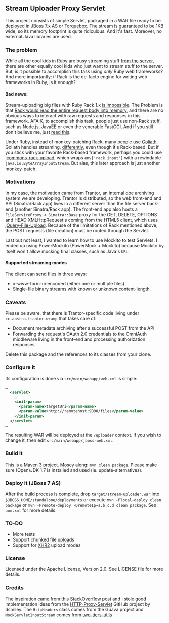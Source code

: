 Stream Uploader Proxy Servlet
-----------------------------
This project consists of simple Servlet, packaged in a WAR file ready to be deployed in JBoss 7.x AS or
[Torquebox](http://torquebox.org/documentation/). The stream is guaranteed to be 1KB wide, so its memory footprint is
quite ridiculous. And it's fast. Moreover, no external Java libraries are used.

### The problem
While all the cool kids in Ruby are busy streaming stuff
[from the server](http://www.intridea.com/blog/2012/5/24/building-streaming-rest-apis-with-ruby), there are other equally
cool kids who just want to stream stuff *to* the server. But, is it possible to accomplish this task using *only* Ruby web frameworks?
 And more importantly: if Rack is the de-facto engine for writing web frameworks in Ruby, is it enough?

#### Bad news:
Stream-uploading big files with Ruby Rack 1.x [is impossible](https://groups.google.com/forum/?fromgroups=#!topic/rack-devel/T5YE-aFzSIQ).
The Problem is that [Rack would read the entire request body into memory](http://stackoverflow.com/questions/3027564), and there
are no obvious ways to interact with raw requests and responses in this framework. AFAIK, to accomplish this task, people
just use non-Rack stuff, such as Node.js, JavaEE or even the venerable FastCGI. And if you still don't believe me, just
[read this](http://blog.plataformatec.com.br/2012/06/why-your-web-framework-should-not-adopt-rack-api/).

Under Ruby, instead of monkey-patching Rack, many people use [Goliath](https://github.com/postrank-labs/goliath). Goliath handles streaming,
[differently](https://github.com/postrank-labs/goliath/wiki/Streaming), even though it's Rack-based. But if you stick with your favorite
Rack-based framework, perhaps you could use [jcommons-rack-upload](https://github.com/cowboyd/jcommons-rack-upload), which
wraps `env['rack.input']` with a rewindable `java.io.ByteArrayInputStream`. But alas, this later approach is just another monkey-patch.

### Motivations
In my case, the motivation came from Trantor, an internal doc archiving system we are developing. Trantor is distributed,
so the web front-end and API (Sinatra/Rack app) lives in a different server than the file server back-end (another Sinatra/Rack app).
The front-end app also hosts a `FileServiceProxy < Sinatra::Base` proxy for the GET, DELETE, OPTIONS and HEAD XMLHttpRequest:s
coming from the HTML5 client, which uses [jQuery-File-Upload](https://github.com/blueimp/jQuery-File-Upload). Because of
the limitations of Rack mentioned above, the POST requests (file creation) must be routed through the Servlet.

Last but not least, I wanted to learn how to use Mockito to test Servlets. I ended up using PowerMockito (PowerMock + Mockito)
because Mockito by itself won't allow mocking final classes, such as Java's `URL`.

#### Supported streaming modes
The client can send files in three ways:

* x-www-form-urlencoded (either one or multiple files)
* Single-file binary streams with known or unknown content-length.


### Caveats
Please be aware, that there is Trantor-specific code living under `cc.abstra.trantor.wcamp` that takes care of:
* Document metadata archiving after a successful POST from the API
* Forwarding the request's OAuth 2.0 credentials to the OmniAuth middleware living in the front-end and processing authorization responses.

Delete this package and the references to its classes from your clone.

### Configure it
Its configuration is done via `src/main/webapp/web.xml` is simple:

```xml
…
  <servlet>
    …
    <init-param>
      <param-name>targetUri</param-name>
      <param-value>http://remotehost:9090/files</param-value>
    </init-param>
  </servlet>
…
```

The resulting WAR will be deployed at the `/uploader` context. If you wish to change it, then edit `src/main/webapp/jboss-web.xml`.

### Build it
This is a Maven 3 project. Mosey along: `mvn clean package`. Please make sure (Open)JDK 1.7 is installed and used (ie. update-alternatives).

### Deploy it (JBoss 7 AS)
After the build process is complete, drop `target/stream-uploader.war` into `$JBOSS_HOME/standalone/deployments` or execute
`mvn -Plocal-deploy clean package` or `mvn -Premote-deploy -DremoteIp=a.b.c.d clean package`. See `pom.xml` for more details.

### TO-DO
* More tests
* Support [chunked file uploads](https://github.com/blueimp/jQuery-File-Upload/wiki/Chunked-file-uploads)
* Support for [XHR2](http://www.html5rocks.com/en/tutorials/file/xhr2/) upload modes


### License
Licensed under the Apache License, Version 2.0. See LICENSE file for more details.

### Credits
The inspiration came from [this StackOverflow post](http://stackoverflow.com/questions/2471799) and I stole good implementation
 ideas from the [HTTP-Proxy-Servlet](https://github.com/dsmiley/HTTP-Proxy-Servlet) GitHub project by dsmiley. The `HttpHeaders`
 class comes from the Guava project and `MockServletInputStream` comes from [two-tiers-utils](https://github.com/DomDerrien/two-tiers-utils)
